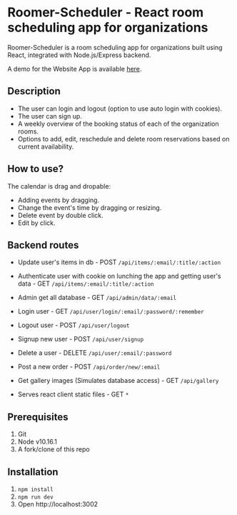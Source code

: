# Roomer-Scheduler - React room scheduling app for organizations
Roomer-Scheduler is a room scheduling app for organizations built using React, integrated with Node.js/Express backend.

A demo for the Website App is available [here](https://roomer-development.herokuapp.com/).

<!-- ![roomer](website.gif "mamas restaurant") -->

## Description
* The user can login and logout (option to use auto login with cookies).
* The user can sign up.
* A weekly overview of the booking status of each of the organization rooms.
* Options to add, edit, reschedule and delete room reservations based on current availability.

## How to use?
The calendar is drag and dropable: 
* Adding events by dragging.
* Change the event's time by dragging or resizing.
* Delete event by double click.
* Edit by click.

## Backend routes
* Update user's items in db - POST `/api/items/:email/:title/:action`
    
* Authenticate user with cookie on lunching the app and getting user's data - GET `/api/items/:email/:title/:action`
    
* Admin get all database - GET `/api/admin/data/:email`
        
* Login user - GET `/api/user/login/:email/:password/:remember`

* Logout user - POST `/api/user/logout`

* Signup new user - POST `/api/user/signup`

* Delete a user - DELETE `/api/user/:email/:password`
   
* Post a new order - POST `/api/order/new/:email`
      
* Get gallery images (Simulates database access) - GET `/api/gallery`
   
* Serves react client static files - GET `*`

## Prerequisites
1. Git
2. Node v10.16.1
3. A fork/clone of this repo

## Installation
1. `npm install`
1. `npm run dev`
2. Open http://localhost:3002
